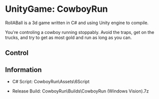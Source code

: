# UnityGame: CowboyRun

RollABall is a 3d game written in C# and using Unity engine to compile.

You're controling a cowboy running stoppably. Avoid the traps, get on the trucks, and try to get as most gold and run as long as you can. 

## Control

## Information

* C# Script:        CowboyRun\Assets\6Script

* Release Build:    CowboyRun\Builds\CowboyRun (Windows Vision).7z

